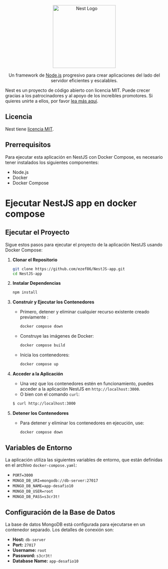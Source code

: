 <p align="center">
  <a href="http://nestjs.com/" target="blank"><img src="https://nestjs.com/img/logo-small.svg" width="200" alt="Nest Logo" /></a>
</p>

[circleci-image]: https://img.shields.io/circleci/build/github/nestjs/nest/master?token=abc123def456
[circleci-url]: https://circleci.com/gh/nestjs/nest

  <p align="center">Un framework de <a href="http://nodejs.org" target="_blank">Node.js</a> progresivo para crear aplicaciones del lado del servidor eficientes y escalables.</p>
    <p align="center">

Nest es un proyecto de código abierto con licencia MIT. Puede crecer gracias a los patrocinadores y al apoyo de los increíbles promotores. Si quieres unirte a ellos, por favor [lea más aquí](https://docs.nestjs.com/support).

## Licencia

Nest tiene [licencia MIT](LICENSE).

## Prerrequisitos

Para ejecutar esta aplicación en NestJS con Docker Compose, es necesario tener instalados los siguientes componentes:

- Node.js
- Docker
- Docker Compose

# Ejecutar NestJS app en docker compose

## Ejecutar el Proyecto

Sigue estos pasos para ejecutar el proyecto de la aplicación NestJS usando Docker Compose:

1. **Clonar el Repositorio**
   ```bash
   git clone https://github.com/ezef86/NestJS-app.git
   cd NestJS-app
   ```

2. **Instalar Dependencias**
   ```bash
   npm install
   ```

3. **Construir y Ejecutar los Contenedores**
   - Primero, detener y eliminar cualquier recurso existente creado previamente :
     ```bash
     docker compose down
     ```
   - Construye las imágenes de Docker:
     ```bash
     docker compose build
     ```
   - Inicia los contenedores:
     ```bash
     docker compose up
     ```

4. **Acceder a la Aplicación**
   - Una vez que los contenedores estén en funcionamiento, puedes acceder a la aplicación NestJS en `http://localhost:3000`.
   - O bien con el comando `curl`:
   ```bash
   $ curl http://localhost:3000 
   ```

5. **Detener los Contenedores**
   - Para detener y eliminar los contenedores en ejecución, use:
     ```bash
     docker compose down
     ```

## Variables de Entorno

La aplicación utiliza las siguientes variables de entorno, que están definidas en el archivo `docker-compose.yaml`:
- `PORT=3000`
- `MONGO_DB_URI=mongodb://db-server:27017`
- `MONGO_DB_NAME=app-desafio10`
- `MONGO_DB_USER=root`
- `MONGO_DB_PASS=s3cr3t!`

## Configuración de la Base de Datos

La base de datos MongoDB está configurada para ejecutarse en un contenedor separado. Los detalles de conexión son:
- **Host:** `db-server`
- **Port:** `27017`
- **Username:** `root`
- **Password:** `s3cr3t!`
- **Database Name:** `app-desafio10`
